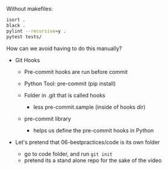 
Without makefiles:
```bash
isort .
black .
pylint --recursive=y .
pytest tests/
```

How can we avoid having to do this manually?
- Git Hooks
    - Pre-commit hooks are run before commit
    - Python Tool: pre-commit (pip install)

    - Folder in .git that is called hooks
        - less pre-commit.sample (inside of hooks dir)

    - pre-commit library
        - helps us define the pre-commit hooks in Python


- Let's pretend that 06-bestpractices/code is its own folder
    - go to code folder, and run `git init`
    - pretend its a stand alone repo for the sake of the video

